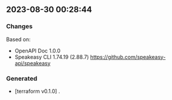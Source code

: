 

## 2023-08-30 00:28:44
### Changes
Based on:
- OpenAPI Doc 1.0.0 
- Speakeasy CLI 1.74.19 (2.88.7) https://github.com/speakeasy-api/speakeasy
### Generated
- [terraform v0.1.0] .